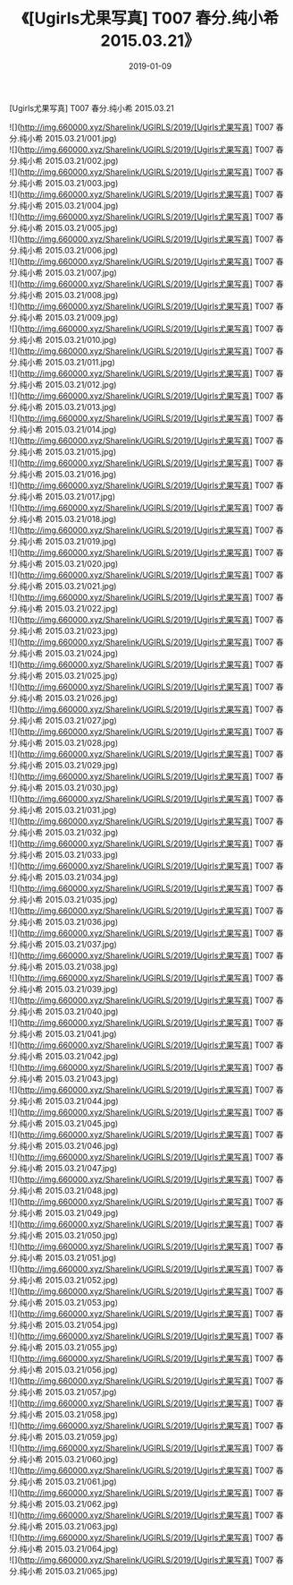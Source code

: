 ﻿---
layout: post
title:  《[Ugirls尤果写真] T007 春分.纯小希 2015.03.21》
date:   2019-01-09
img: http://img.660000.xyz/Sharelink/UGIRLS/2019/[Ugirls尤果写真] T007 春分.纯小希 2015.03.21/000.jpg
categories: [美女, 清纯, 唯美]
---

[Ugirls尤果写真] T007 春分.纯小希 2015.03.21

 ![](http://img.660000.xyz/Sharelink/UGIRLS/2019/[Ugirls尤果写真] T007 春分.纯小希 2015.03.21/001.jpg) <br>![](http://img.660000.xyz/Sharelink/UGIRLS/2019/[Ugirls尤果写真] T007 春分.纯小希 2015.03.21/002.jpg) <br>![](http://img.660000.xyz/Sharelink/UGIRLS/2019/[Ugirls尤果写真] T007 春分.纯小希 2015.03.21/003.jpg) <br>![](http://img.660000.xyz/Sharelink/UGIRLS/2019/[Ugirls尤果写真] T007 春分.纯小希 2015.03.21/004.jpg) <br>![](http://img.660000.xyz/Sharelink/UGIRLS/2019/[Ugirls尤果写真] T007 春分.纯小希 2015.03.21/005.jpg) <br>![](http://img.660000.xyz/Sharelink/UGIRLS/2019/[Ugirls尤果写真] T007 春分.纯小希 2015.03.21/006.jpg) <br>![](http://img.660000.xyz/Sharelink/UGIRLS/2019/[Ugirls尤果写真] T007 春分.纯小希 2015.03.21/007.jpg) <br>![](http://img.660000.xyz/Sharelink/UGIRLS/2019/[Ugirls尤果写真] T007 春分.纯小希 2015.03.21/008.jpg) <br>![](http://img.660000.xyz/Sharelink/UGIRLS/2019/[Ugirls尤果写真] T007 春分.纯小希 2015.03.21/009.jpg) <br>![](http://img.660000.xyz/Sharelink/UGIRLS/2019/[Ugirls尤果写真] T007 春分.纯小希 2015.03.21/010.jpg) <br>![](http://img.660000.xyz/Sharelink/UGIRLS/2019/[Ugirls尤果写真] T007 春分.纯小希 2015.03.21/011.jpg) <br>![](http://img.660000.xyz/Sharelink/UGIRLS/2019/[Ugirls尤果写真] T007 春分.纯小希 2015.03.21/012.jpg) <br>![](http://img.660000.xyz/Sharelink/UGIRLS/2019/[Ugirls尤果写真] T007 春分.纯小希 2015.03.21/013.jpg) <br>![](http://img.660000.xyz/Sharelink/UGIRLS/2019/[Ugirls尤果写真] T007 春分.纯小希 2015.03.21/014.jpg) <br>![](http://img.660000.xyz/Sharelink/UGIRLS/2019/[Ugirls尤果写真] T007 春分.纯小希 2015.03.21/015.jpg) <br>![](http://img.660000.xyz/Sharelink/UGIRLS/2019/[Ugirls尤果写真] T007 春分.纯小希 2015.03.21/016.jpg) <br>![](http://img.660000.xyz/Sharelink/UGIRLS/2019/[Ugirls尤果写真] T007 春分.纯小希 2015.03.21/017.jpg) <br>![](http://img.660000.xyz/Sharelink/UGIRLS/2019/[Ugirls尤果写真] T007 春分.纯小希 2015.03.21/018.jpg) <br>![](http://img.660000.xyz/Sharelink/UGIRLS/2019/[Ugirls尤果写真] T007 春分.纯小希 2015.03.21/019.jpg) <br>![](http://img.660000.xyz/Sharelink/UGIRLS/2019/[Ugirls尤果写真] T007 春分.纯小希 2015.03.21/020.jpg) <br>![](http://img.660000.xyz/Sharelink/UGIRLS/2019/[Ugirls尤果写真] T007 春分.纯小希 2015.03.21/021.jpg) <br>![](http://img.660000.xyz/Sharelink/UGIRLS/2019/[Ugirls尤果写真] T007 春分.纯小希 2015.03.21/022.jpg) <br>![](http://img.660000.xyz/Sharelink/UGIRLS/2019/[Ugirls尤果写真] T007 春分.纯小希 2015.03.21/023.jpg) <br>![](http://img.660000.xyz/Sharelink/UGIRLS/2019/[Ugirls尤果写真] T007 春分.纯小希 2015.03.21/024.jpg) <br>![](http://img.660000.xyz/Sharelink/UGIRLS/2019/[Ugirls尤果写真] T007 春分.纯小希 2015.03.21/025.jpg) <br>![](http://img.660000.xyz/Sharelink/UGIRLS/2019/[Ugirls尤果写真] T007 春分.纯小希 2015.03.21/026.jpg) <br>![](http://img.660000.xyz/Sharelink/UGIRLS/2019/[Ugirls尤果写真] T007 春分.纯小希 2015.03.21/027.jpg) <br>![](http://img.660000.xyz/Sharelink/UGIRLS/2019/[Ugirls尤果写真] T007 春分.纯小希 2015.03.21/028.jpg) <br>![](http://img.660000.xyz/Sharelink/UGIRLS/2019/[Ugirls尤果写真] T007 春分.纯小希 2015.03.21/029.jpg) <br>![](http://img.660000.xyz/Sharelink/UGIRLS/2019/[Ugirls尤果写真] T007 春分.纯小希 2015.03.21/030.jpg) <br>![](http://img.660000.xyz/Sharelink/UGIRLS/2019/[Ugirls尤果写真] T007 春分.纯小希 2015.03.21/031.jpg) <br>![](http://img.660000.xyz/Sharelink/UGIRLS/2019/[Ugirls尤果写真] T007 春分.纯小希 2015.03.21/032.jpg) <br>![](http://img.660000.xyz/Sharelink/UGIRLS/2019/[Ugirls尤果写真] T007 春分.纯小希 2015.03.21/033.jpg) <br>![](http://img.660000.xyz/Sharelink/UGIRLS/2019/[Ugirls尤果写真] T007 春分.纯小希 2015.03.21/034.jpg) <br>![](http://img.660000.xyz/Sharelink/UGIRLS/2019/[Ugirls尤果写真] T007 春分.纯小希 2015.03.21/035.jpg) <br>![](http://img.660000.xyz/Sharelink/UGIRLS/2019/[Ugirls尤果写真] T007 春分.纯小希 2015.03.21/036.jpg) <br>![](http://img.660000.xyz/Sharelink/UGIRLS/2019/[Ugirls尤果写真] T007 春分.纯小希 2015.03.21/037.jpg) <br>![](http://img.660000.xyz/Sharelink/UGIRLS/2019/[Ugirls尤果写真] T007 春分.纯小希 2015.03.21/038.jpg) <br>![](http://img.660000.xyz/Sharelink/UGIRLS/2019/[Ugirls尤果写真] T007 春分.纯小希 2015.03.21/039.jpg) <br>![](http://img.660000.xyz/Sharelink/UGIRLS/2019/[Ugirls尤果写真] T007 春分.纯小希 2015.03.21/040.jpg) <br>![](http://img.660000.xyz/Sharelink/UGIRLS/2019/[Ugirls尤果写真] T007 春分.纯小希 2015.03.21/041.jpg) <br>![](http://img.660000.xyz/Sharelink/UGIRLS/2019/[Ugirls尤果写真] T007 春分.纯小希 2015.03.21/042.jpg) <br>![](http://img.660000.xyz/Sharelink/UGIRLS/2019/[Ugirls尤果写真] T007 春分.纯小希 2015.03.21/043.jpg) <br>![](http://img.660000.xyz/Sharelink/UGIRLS/2019/[Ugirls尤果写真] T007 春分.纯小希 2015.03.21/044.jpg) <br>![](http://img.660000.xyz/Sharelink/UGIRLS/2019/[Ugirls尤果写真] T007 春分.纯小希 2015.03.21/045.jpg) <br>![](http://img.660000.xyz/Sharelink/UGIRLS/2019/[Ugirls尤果写真] T007 春分.纯小希 2015.03.21/046.jpg) <br>![](http://img.660000.xyz/Sharelink/UGIRLS/2019/[Ugirls尤果写真] T007 春分.纯小希 2015.03.21/047.jpg) <br>![](http://img.660000.xyz/Sharelink/UGIRLS/2019/[Ugirls尤果写真] T007 春分.纯小希 2015.03.21/048.jpg) <br>![](http://img.660000.xyz/Sharelink/UGIRLS/2019/[Ugirls尤果写真] T007 春分.纯小希 2015.03.21/049.jpg) <br>![](http://img.660000.xyz/Sharelink/UGIRLS/2019/[Ugirls尤果写真] T007 春分.纯小希 2015.03.21/050.jpg) <br>![](http://img.660000.xyz/Sharelink/UGIRLS/2019/[Ugirls尤果写真] T007 春分.纯小希 2015.03.21/051.jpg) <br>![](http://img.660000.xyz/Sharelink/UGIRLS/2019/[Ugirls尤果写真] T007 春分.纯小希 2015.03.21/052.jpg) <br>![](http://img.660000.xyz/Sharelink/UGIRLS/2019/[Ugirls尤果写真] T007 春分.纯小希 2015.03.21/053.jpg) <br>![](http://img.660000.xyz/Sharelink/UGIRLS/2019/[Ugirls尤果写真] T007 春分.纯小希 2015.03.21/054.jpg) <br>![](http://img.660000.xyz/Sharelink/UGIRLS/2019/[Ugirls尤果写真] T007 春分.纯小希 2015.03.21/055.jpg) <br>![](http://img.660000.xyz/Sharelink/UGIRLS/2019/[Ugirls尤果写真] T007 春分.纯小希 2015.03.21/056.jpg) <br>![](http://img.660000.xyz/Sharelink/UGIRLS/2019/[Ugirls尤果写真] T007 春分.纯小希 2015.03.21/057.jpg) <br>![](http://img.660000.xyz/Sharelink/UGIRLS/2019/[Ugirls尤果写真] T007 春分.纯小希 2015.03.21/058.jpg) <br>![](http://img.660000.xyz/Sharelink/UGIRLS/2019/[Ugirls尤果写真] T007 春分.纯小希 2015.03.21/059.jpg) <br>![](http://img.660000.xyz/Sharelink/UGIRLS/2019/[Ugirls尤果写真] T007 春分.纯小希 2015.03.21/060.jpg) <br>![](http://img.660000.xyz/Sharelink/UGIRLS/2019/[Ugirls尤果写真] T007 春分.纯小希 2015.03.21/061.jpg) <br>![](http://img.660000.xyz/Sharelink/UGIRLS/2019/[Ugirls尤果写真] T007 春分.纯小希 2015.03.21/062.jpg) <br>![](http://img.660000.xyz/Sharelink/UGIRLS/2019/[Ugirls尤果写真] T007 春分.纯小希 2015.03.21/063.jpg) <br>![](http://img.660000.xyz/Sharelink/UGIRLS/2019/[Ugirls尤果写真] T007 春分.纯小希 2015.03.21/064.jpg) <br>![](http://img.660000.xyz/Sharelink/UGIRLS/2019/[Ugirls尤果写真] T007 春分.纯小希 2015.03.21/065.jpg) <br>